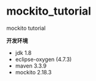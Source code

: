 # mockito_tutorial
mockito tutorial

**开发环境**
- jdk 1.8
- eclipse-oxygen (4.7.3)
- maven 3.3.9
- mockito 2.18.3
